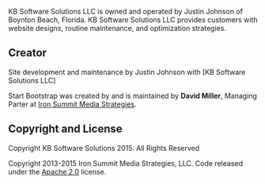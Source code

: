 KB Software Solutions LLC is owned and operated by Justin Johnson of Boynton Beach, Florida.
KB Software Solutions LLC provides customers with website designs, routine maintenance, and optimization strategies.


## Creator

Site development and maintenance by Justin Johnson with [KB Software Solutions LLC]

Start Bootstrap was created by and is maintained by **David Miller**, Managing Parter at [Iron Summit Media Strategies](http://www.ironsummitmedia.com/).

## Copyright and License

Copyright KB Software Solutions 2015. All Rights Reserved

Copyright 2013-2015 Iron Summit Media Strategies, LLC. Code released under the [Apache 2.0](https://github.com/IronSummitMedia/startbootstrap-small-business/blob/gh-pages/LICENSE) license.